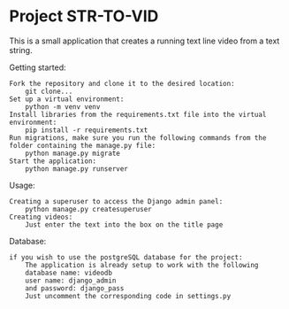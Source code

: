 # Project STR-TO-VID
This is a small application that creates a running text line video from a text string.

Getting started:
```
Fork the repository and clone it to the desired location:
    git clone...
Set up a virtual environment:
    python -m venv venv
Install libraries from the requirements.txt file into the virtual environment:
    pip install -r requirements.txt
Run migrations, make sure you run the following commands from the folder containing the manage.py file:
    python manage.py migrate
Start the application:
    python manage.py runserver
```

Usage:
```
Creating a superuser to access the Django admin panel:
    python manage.py createsuperuser
Creating videos:
    Just enter the text into the box on the title page
```
Database:
```
if you wish to use the postgreSQL database for the project:
    The application is already setup to work with the following
    database name: videodb
    user name: django_admin
    and password: django_pass
    Just uncomment the corresponding code in settings.py
```

